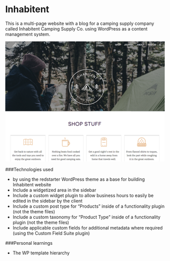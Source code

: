 # Inhabitent
This is a multi-page website with a blog for a camping supply company called Inhabitent Camping Supply Co. using WordPress as a content management system.

![alt tag](themes/inhabitent/screenshot.png)

###Technologies used
- by using the redstarter WordPress theme as a base for building Inhabitent website
- Include a widgetized area in the sidebar
- Include a custom widget plugin to allow business hours to easily be edited in the sidebar by the client
- Include a custom post type for “Products” inside of a functionality plugin (not the theme files)
- Include a custom taxonomy for “Product Type” inside of a functionality plugin (not the theme files)
- Include applicable custom fields for additional metadata where required (using the Custom Field Suite plugin)


###Personal learnings
- The WP template hierarchy 